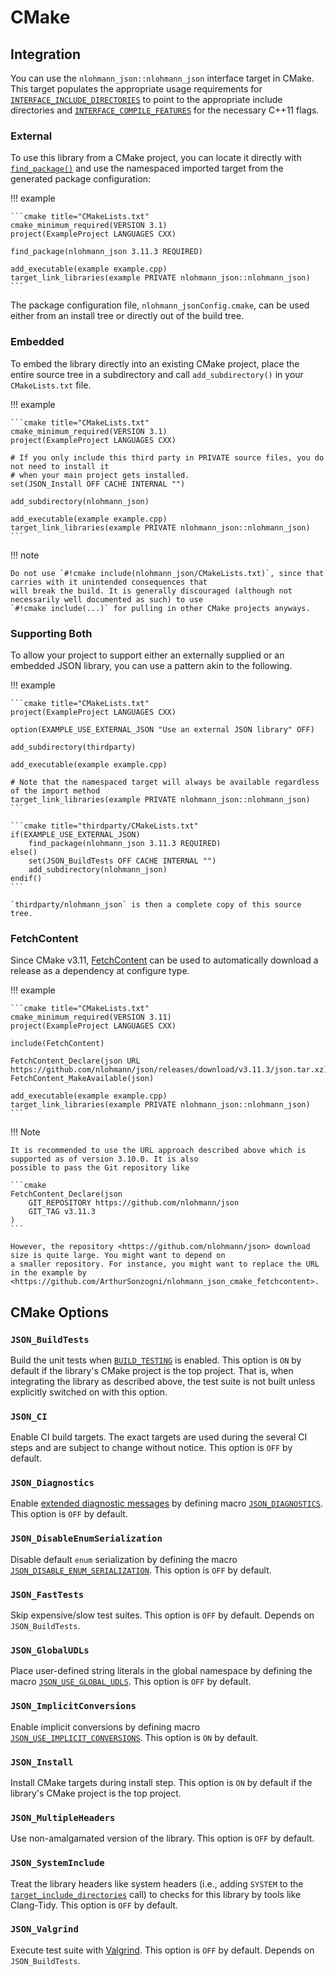 # CMake

## Integration

You can use the `nlohmann_json::nlohmann_json` interface target in CMake. This target populates the appropriate usage
requirements for [`INTERFACE_INCLUDE_DIRECTORIES`](https://cmake.org/cmake/help/latest/prop_tgt/INTERFACE_INCLUDE_DIRECTORIES.html)
to point to the appropriate include directories and [`INTERFACE_COMPILE_FEATURES`](https://cmake.org/cmake/help/latest/prop_tgt/INTERFACE_COMPILE_FEATURES.html)
for the necessary C++11 flags.

### External

To use this library from a CMake project, you can locate it directly with [`find_package()`](https://cmake.org/cmake/help/latest/command/find_package.html)
and use the namespaced imported target from the generated package configuration:

!!! example

    ```cmake title="CMakeLists.txt"
    cmake_minimum_required(VERSION 3.1)
    project(ExampleProject LANGUAGES CXX)
    
    find_package(nlohmann_json 3.11.3 REQUIRED)
    
    add_executable(example example.cpp)
    target_link_libraries(example PRIVATE nlohmann_json::nlohmann_json)
    ```

The package configuration file, `nlohmann_jsonConfig.cmake`, can be used either from an install tree or directly out of
the build tree.

### Embedded

To embed the library directly into an existing CMake project, place the entire source tree in a subdirectory and call
`add_subdirectory()` in your `CMakeLists.txt` file.

!!! example

    ```cmake title="CMakeLists.txt"
    cmake_minimum_required(VERSION 3.1)
    project(ExampleProject LANGUAGES CXX)

    # If you only include this third party in PRIVATE source files, you do not need to install it
    # when your main project gets installed.
    set(JSON_Install OFF CACHE INTERNAL "")
    
    add_subdirectory(nlohmann_json)

    add_executable(example example.cpp)
    target_link_libraries(example PRIVATE nlohmann_json::nlohmann_json)
    ```

!!! note

    Do not use `#!cmake include(nlohmann_json/CMakeLists.txt)`, since that carries with it unintended consequences that
    will break the build. It is generally discouraged (although not necessarily well documented as such) to use
    `#!cmake include(...)` for pulling in other CMake projects anyways.


### Supporting Both

To allow your project to support either an externally supplied or an embedded JSON library, you can use a pattern akin
to the following.

!!! example

    ```cmake title="CMakeLists.txt"
    project(ExampleProject LANGUAGES CXX)

    option(EXAMPLE_USE_EXTERNAL_JSON "Use an external JSON library" OFF)

    add_subdirectory(thirdparty)

    add_executable(example example.cpp)

    # Note that the namespaced target will always be available regardless of the import method
    target_link_libraries(example PRIVATE nlohmann_json::nlohmann_json)
    ```
    
    ```cmake title="thirdparty/CMakeLists.txt"
    if(EXAMPLE_USE_EXTERNAL_JSON)
        find_package(nlohmann_json 3.11.3 REQUIRED)
    else()
        set(JSON_BuildTests OFF CACHE INTERNAL "")
        add_subdirectory(nlohmann_json)
    endif()
    ```
    
    `thirdparty/nlohmann_json` is then a complete copy of this source tree.


### FetchContent

Since CMake v3.11, [FetchContent](https://cmake.org/cmake/help/v3.11/module/FetchContent.html) can be used to
automatically download a release as a dependency at configure type.

!!! example

    ```cmake title="CMakeLists.txt"
    cmake_minimum_required(VERSION 3.11)
    project(ExampleProject LANGUAGES CXX)

    include(FetchContent)
    
    FetchContent_Declare(json URL https://github.com/nlohmann/json/releases/download/v3.11.3/json.tar.xz)
    FetchContent_MakeAvailable(json)
    
    add_executable(example example.cpp)
    target_link_libraries(example PRIVATE nlohmann_json::nlohmann_json)
    ```

!!! Note

    It is recommended to use the URL approach described above which is supported as of version 3.10.0. It is also
    possible to pass the Git repository like

    ```cmake
    FetchContent_Declare(json
        GIT_REPOSITORY https://github.com/nlohmann/json
        GIT_TAG v3.11.3
    )
    ```

    However, the repository <https://github.com/nlohmann/json> download size is quite large. You might want to depend on
    a smaller repository. For instance, you might want to replace the URL in the example by
    <https://github.com/ArthurSonzogni/nlohmann_json_cmake_fetchcontent>.

## CMake Options

### `JSON_BuildTests`

Build the unit tests when [`BUILD_TESTING`](https://cmake.org/cmake/help/latest/command/enable_testing.html) is enabled. This option is `ON` by default if the library's CMake project is the top project. That is, when integrating the library as described above, the test suite is not built unless explicitly switched on with this option.

### `JSON_CI`

Enable CI build targets. The exact targets are used during the several CI steps and are subject to change without notice. This option is `OFF` by default.

### `JSON_Diagnostics`

Enable [extended diagnostic messages](../home/exceptions.md#extended-diagnostic-messages) by defining macro [`JSON_DIAGNOSTICS`](../api/macros/json_diagnostics.md). This option is `OFF` by default.

### `JSON_DisableEnumSerialization`

Disable default `enum` serialization by defining the macro
[`JSON_DISABLE_ENUM_SERIALIZATION`](../api/macros/json_disable_enum_serialization.md). This option is `OFF` by default.

### `JSON_FastTests`

Skip expensive/slow test suites. This option is `OFF` by default. Depends on `JSON_BuildTests`.

### `JSON_GlobalUDLs`

Place user-defined string literals in the global namespace by defining the macro
[`JSON_USE_GLOBAL_UDLS`](../api/macros/json_use_global_udls.md). This option is `OFF` by default.

### `JSON_ImplicitConversions`

Enable implicit conversions by defining macro [`JSON_USE_IMPLICIT_CONVERSIONS`](../api/macros/json_use_implicit_conversions.md). This option is `ON` by default.

### `JSON_Install`

Install CMake targets during install step. This option is `ON` by default if the library's CMake project is the top project.

### `JSON_MultipleHeaders`

Use non-amalgamated version of the library. This option is `OFF` by default.

### `JSON_SystemInclude`

Treat the library headers like system headers (i.e., adding `SYSTEM` to the [`target_include_directories`](https://cmake.org/cmake/help/latest/command/target_include_directories.html) call) to checks for this library by tools like Clang-Tidy. This option is `OFF` by default.

### `JSON_Valgrind`

Execute test suite with [Valgrind](https://valgrind.org). This option is `OFF` by default. Depends on `JSON_BuildTests`.
